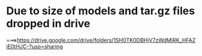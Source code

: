 # Due to size of models and tar.gz files dropped in drive

===>https://drive.google.com/drive/folders/1SH0TK0DBHjV7zWdMiRK_HFAZiE0tHJC-?usp=sharing
